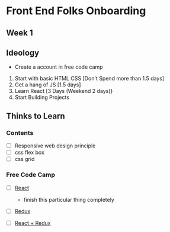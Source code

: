 # Front End Folks Onboarding
Week 1 
----

## Ideology
- Create a account in free code camp
1. Start with basic HTML CSS [Don't Spend more than 1.5 days]
2. Get a hang of JS [1.5 days]
3. Learn React [3 Days (Weekend 2 days)}
4. Start Building Projects

## Thinks to Learn
### Contents
- [ ] Responsive web design principle
- [ ] css flex box
- [ ] css grid

### Free Code Camp
- [ ]  [React](https://www.freecodecamp.org/learn/front-end-libraries/#react)
	- finish this particular thing completely
- [ ] [Redux](https://www.freecodecamp.org/learn/front-end-libraries/#redux)
- [ ] [React + Redux](https://www.freecodecamp.org/learn/front-end-libraries/#react-and-redux)

